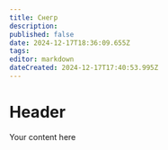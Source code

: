 ```yaml
---
title: Снегр
description: 
published: false
date: 2024-12-17T18:36:09.655Z
tags: 
editor: markdown
dateCreated: 2024-12-17T17:40:53.995Z
---
```


# Header
Your content here